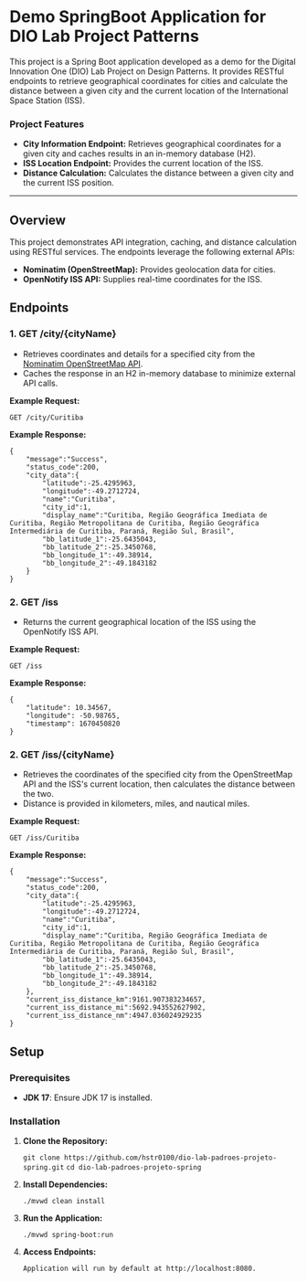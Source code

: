 # Demo SpringBoot Application for DIO Lab Project Patterns

This project is a Spring Boot application developed as a demo for the Digital Innovation One (DIO) Lab Project on Design Patterns. It provides RESTful endpoints to retrieve geographical coordinates for cities and calculate the distance between a given city and the current location of the International Space Station (ISS).

### Project Features

-   **City Information Endpoint:** Retrieves geographical coordinates for a given city and caches results in an in-memory database (H2).
-   **ISS Location Endpoint:** Provides the current location of the ISS.
-   **Distance Calculation:** Calculates the distance between a given city and the current ISS position.
----------

## Overview

This project demonstrates API integration, caching, and distance calculation using RESTful services. The endpoints leverage the following external APIs:

-   **Nominatim (OpenStreetMap):** Provides geolocation data for cities.
-   **OpenNotify ISS API:** Supplies real-time coordinates for the ISS.

## Endpoints

### 1. **GET /city/{cityName}**

-   Retrieves coordinates and details for a specified city from the [Nominatim OpenStreetMap API](https://nominatim.openstreetmap.org/search).
-   Caches the response in an H2 in-memory database to minimize external API calls.

**Example Request:**

    GET /city/Curitiba
    
**Example Response:**

    {
        "message":"Success",
        "status_code":200,
        "city_data":{
            "latitude":-25.4295963,
            "longitude":-49.2712724,
            "name":"Curitiba",
            "city_id":1,
            "display_name":"Curitiba, Região Geográfica Imediata de Curitiba, Região Metropolitana de Curitiba, Região Geográfica Intermediária de Curitiba, Paraná, Região Sul, Brasil",
            "bb_latitude_1":-25.6435043,
            "bb_latitude_2":-25.3450768,
            "bb_longitude_1":-49.38914,
            "bb_longitude_2":-49.1843182
        }
    }

### 2. **GET /iss**

-   Returns the current geographical location of the ISS using the OpenNotify ISS API.

**Example Request:**

    GET /iss
    
**Example Response:**

    {
        "latitude": 10.34567,
        "longitude": -50.98765,
        "timestamp": 1670450820
    }

### 2. **GET /iss/{cityName}**

-   Retrieves the coordinates of the specified city from the OpenStreetMap API and the ISS's current location, then calculates the distance between the two.
-   Distance is provided in kilometers, miles, and nautical miles.

**Example Request:**

    GET /iss/Curitiba
    
**Example Response:**

    {
        "message":"Success",
        "status_code":200,
        "city_data":{
            "latitude":-25.4295963,
            "longitude":-49.2712724,
            "name":"Curitiba",
            "city_id":1,
            "display_name":"Curitiba, Região Geográfica Imediata de Curitiba, Região Metropolitana de Curitiba, Região Geográfica Intermediária de Curitiba, Paraná, Região Sul, Brasil",
            "bb_latitude_1":-25.6435043,
            "bb_latitude_2":-25.3450768,
            "bb_longitude_1":-49.38914,
            "bb_longitude_2":-49.1843182
        },
        "current_iss_distance_km":9161.907383234657,
        "current_iss_distance_mi":5692.943552627902,
        "current_iss_distance_nm":4947.036024929235
    }
    

## Setup

### Prerequisites

-   **JDK 17**: Ensure JDK 17 is installed.

### Installation

1.  **Clone the Repository:**

      `git clone https://github.com/hstr0100/dio-lab-padroes-projeto-spring.git`
      `cd dio-lab-padroes-projeto-spring`

2.  **Install Dependencies:**

      `./mvwd clean install`

3.  **Run the Application:**

      `./mvwd spring-boot:run`

4.  **Access Endpoints:**

      `Application will run by default at http://localhost:8080.`

